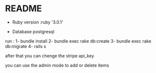 # README



* Ruby version :ruby '3.0.1'

* Database postgresql

run :
1- bundle install
2- bundle exec rake db:create
3- bundle exec rake db:migrate
4- rails s 

after that you can chenge the stripe api_key

you can use the admin mode to add or delete items
